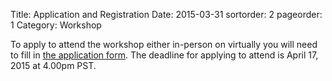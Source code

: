 Title: Application and Registration
Date: 2015-03-31
sortorder: 2
pageorder: 1
Category: Workshop

To apply to attend the workshop either in-person on virtually you will need to fill in [the application form](http://goo.gl/forms/ESGRMC8vOJ). The deadline for applying to attend is April 17, 2015 at 4.00pm PST.
